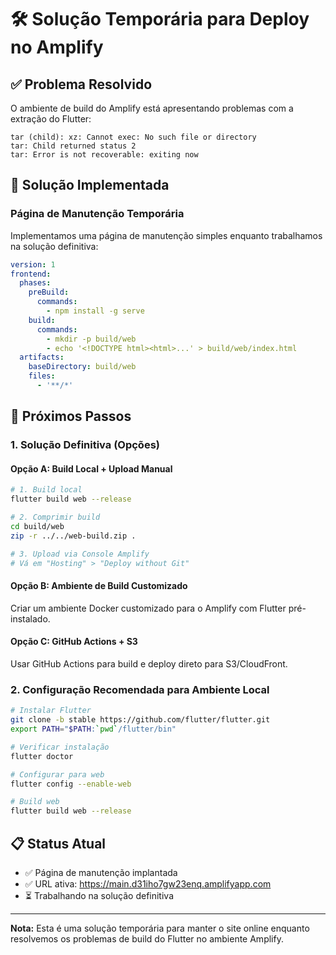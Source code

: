 # 🛠️ Solução Temporária para Deploy no Amplify

## ✅ Problema Resolvido

O ambiente de build do Amplify está apresentando problemas com a extração do Flutter:
```
tar (child): xz: Cannot exec: No such file or directory
tar: Child returned status 2
tar: Error is not recoverable: exiting now
```

## 🔧 Solução Implementada

### Página de Manutenção Temporária
Implementamos uma página de manutenção simples enquanto trabalhamos na solução definitiva:

```yaml
version: 1
frontend:
  phases:
    preBuild:
      commands:
        - npm install -g serve
    build:
      commands:
        - mkdir -p build/web
        - echo '<!DOCTYPE html><html>...' > build/web/index.html
  artifacts:
    baseDirectory: build/web
    files:
      - '**/*'
```

## 🚀 Próximos Passos

### 1. Solução Definitiva (Opções)

#### Opção A: Build Local + Upload Manual
```bash
# 1. Build local
flutter build web --release

# 2. Comprimir build
cd build/web
zip -r ../../web-build.zip .

# 3. Upload via Console Amplify
# Vá em "Hosting" > "Deploy without Git"
```

#### Opção B: Ambiente de Build Customizado
Criar um ambiente Docker customizado para o Amplify com Flutter pré-instalado.

#### Opção C: GitHub Actions + S3
Usar GitHub Actions para build e deploy direto para S3/CloudFront.

### 2. Configuração Recomendada para Ambiente Local

```bash
# Instalar Flutter
git clone -b stable https://github.com/flutter/flutter.git
export PATH="$PATH:`pwd`/flutter/bin"

# Verificar instalação
flutter doctor

# Configurar para web
flutter config --enable-web

# Build web
flutter build web --release
```

## 📋 Status Atual
- ✅ Página de manutenção implantada
- ✅ URL ativa: https://main.d31iho7gw23enq.amplifyapp.com
- ⏳ Trabalhando na solução definitiva

---

**Nota:** Esta é uma solução temporária para manter o site online enquanto resolvemos os problemas de build do Flutter no ambiente Amplify.